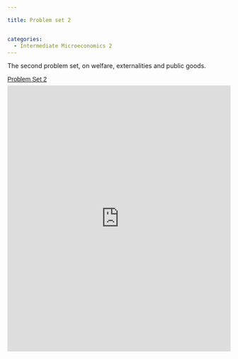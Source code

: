 ```yaml
---

title: Problem set 2


categories:
  - Intermediate Microeconomics 2
---
```

The second problem set, on welfare, externalities and public goods. 

<p style=" margin: 12px auto 6px auto; font-family: Helvetica,Arial,Sans-serif; font-style: normal; font-variant: normal; font-weight: normal; font-size: 14px; line-height: normal; font-size-adjust: none; font-stretch: normal; -x-system-font: none; display: block;">   <a title="View Problem Set 2 on Scribd" href="http://www.scribd.com/doc/127860802/Problem-Set-2" style="text-decoration: underline;">Problem Set 2</a></p><iframe src="http://www.scribd.com/embeds/127860802/content?start_page=1&view_mode=scroll" data-auto-height="false" data-aspect-ratio="undefined" scrolling="no" width="100%" height="600" frameborder="0"></iframe>